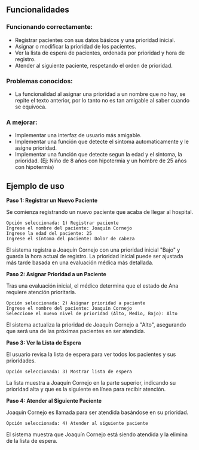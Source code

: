 ## Funcionalidades

### Funcionando correctamente:

- Registrar pacientes con sus datos básicos y una prioridad inicial.
- Asignar o modificar la prioridad de los pacientes.
- Ver la lista de espera de pacientes, ordenada por prioridad y hora de registro.
- Atender al siguiente paciente, respetando el orden de prioridad.

### Problemas conocidos:

- La funcionalidad al asignar una prioridad a un nombre que no hay, se repite el texto anterior, por lo tanto no es tan amigable al saber cuando se equivoca.

### A mejorar:

- Implementar una interfaz de usuario más amigable.
- Implementar una función que detecte el sintoma automaticamente y le asigne prioridad.
- Implementar una función que detecte segun la edad y el sintoma, la prioridad. (Ej: Niño de 8 años con hipotermia y un hombre de 25 años con hipotermia)

## Ejemplo de uso

**Paso 1: Registrar un Nuevo Paciente**

Se comienza registrando un nuevo paciente que acaba de llegar al hospital.

```
Opción seleccionada: 1) Registrar paciente
Ingrese el nombre del paciente: Joaquín Cornejo
Ingrese la edad del paciente: 25
Ingrese el síntoma del paciente: Dolor de cabeza
```

El sistema registra a Joaquín Cornejo con una prioridad inicial "Bajo" y guarda la hora actual de registro. La prioridad inicial puede ser ajustada más tarde basada en una evaluación médica más detallada.

**Paso 2: Asignar Prioridad a un Paciente**

Tras una evaluación inicial, el médico determina que el estado de Ana requiere atención prioritaria.

```
Opción seleccionada: 2) Asignar prioridad a paciente
Ingrese el nombre del paciente: Joaquín Cornejo
Seleccione el nuevo nivel de prioridad (Alto, Medio, Bajo): Alto
```

El sistema actualiza la prioridad de Joaquín Cornejo a "Alto", asegurando que será una de las próximas pacientes en ser atendida.

**Paso 3: Ver la Lista de Espera**

El usuario revisa la lista de espera para ver todos los pacientes y sus prioridades.

```
Opción seleccionada: 3) Mostrar lista de espera
```

La lista muestra a Joaquín Cornejo en la parte superior, indicando su prioridad alta y que es la siguiente en línea para recibir atención.

**Paso 4: Atender al Siguiente Paciente**

Joaquin Cornejo es llamada para ser atendida basándose en su prioridad.

```
Opción seleccionada: 4) Atender al siguiente paciente
```

El sistema muestra que Joaquín Cornejo está siendo atendida y la elimina de la lista de espera.
